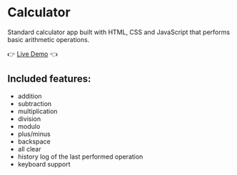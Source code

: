 # Calculator

Standard calculator app built with HTML, CSS and JavaScript that performs basic arithmetic operations.

:point_right: [Live Demo](https://mihai-alex.github.io/calculator/) :point_left:

## Included features:

* addition
* subtraction
* multiplication
* division
* modulo
* plus/minus
* backspace
* all clear
* history log of the last performed operation
* keyboard support
